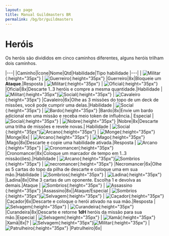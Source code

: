 ```yaml
---
layout: page
title: Manual Guildmasters BR
permalink: /bg/br/guildmasters
---
```

# Heróis #
Os heróis são divididos em cinco caminhos diferentes, alguns heróis trilham dois caminhos.

|---|
|Caminho|Ícone|Nome|Qtd|Habilidade|Tipo habilidade
|---|
| ![Militar](/assets/img/bg/gm/icons/militar.png){:height="35px"} | ![Guerreiro](/assets/img/bg/gm/icons/guerreiro.png){:height="35px"} |Guerreiro|8x|Bloqueie um **Ataque**.|Resposta
| ![Militar](/assets/img/bg/gm/icons/militar.png){:height="35px"} | ![Oficial](/assets/img/bg/gm/icons/oficial.png){:height="35px"} |Oficial|8x|Descarte 1..3 heróis e compre a mesma quantidade.|Habilidade
| ![Militar](/assets/img/bg/gm/icons/militar.png){:height="35px"}![Social](/assets/img/bg/gm/icons/social.png){:height="35px"} | ![Cavaleiro](/assets/img/bg/gm/icons/cavaleiro.png){:height="35px"} |Cavaleiro|6x|Olhe as 3 missões do topo de um deck de missões, você pode cumprir uma delas.|Habilidade
| ![Social](/assets/img/bg/gm/icons/social.png){:height="35px"} | ![Bardo](/assets/img/bg/gm/icons/bardo.png){:height="35px"} |Bardo|8x|Envie um bardo adicional em uma missão e receba meio token de influência.| Especial
| ![Social](/assets/img/bg/gm/icons/social.png){:height="35px"} | ![Nobre](/assets/img/bg/gm/icons/nobre.png){:height="35px"} |Nobre|8x|Descarte uma trilha de missões e revele novas.| Habilidade
| ![Social](/assets/img/bg/gm/icons/social.png){:height="35px"}![Arcano](/assets/img/bg/gm/icons/arcano.png){:height="35px"} | ![Monge](/assets/img/bg/gm/icons/monge.png){:height="35px"} |Monge|6x|
| ![Arcano](/assets/img/bg/gm/icons/arcano.png){:height="35px"} | ![Mago](/assets/img/bg/gm/icons/mago.png){:height="35px"} |Mago|8x|Descarte e copie uma habilidade ativada.|Resposta
| ![Arcano](/assets/img/bg/gm/icons/arcano.png){:height="35px"} | ![Cronomancer](/assets/img/bg/gm/icons/cronomancer.png){:height="35px"} |Cronomancer|8x|Coloque um marcador de tempo em 1..3 missão(ões).|Habilidade
| ![Arcano](/assets/img/bg/gm/icons/arcano.png){:height="35px"}![Sombrios](/assets/img/bg/gm/icons/sombrio.png){:height="35px"} | ![necromancer](/assets/img/bg/gm/icons/necromancer.png){:height="35px"} |Necromancer|6x|Olhe as 5 cartas do topo da pilha de descarte e coloque uma em sua mão.|Habilidade
| ![Sombrios](/assets/img/bg/gm/icons/sombrio.png){:height="35px"} | ![Ladina](/assets/img/bg/gm/icons/ladina.png){:height="35px"} |Ladina|8x|Olhe 3 cartas de um oponente. Escolha 1 e devolva as demais.|Ataque
| ![Sombrios](/assets/img/bg/gm/icons/sombrio.png){:height="35px"} | ![Assassino](/assets/img/bg/gm/icons/assassino.png){:height="35px"} |Assassino|8x||Ataque/Especial
| ![Sombrios](/assets/img/bg/gm/icons/sombrio.png){:height="35px"}![Selvagem](/assets/img/bg/gm/icons/selvagem.png){:height="35px"} | ![Caçador](/assets/img/bg/gm/icons/cacador.png){:height="35px"} |Caçador|6x|Descarte e coloque o herói ativado na sua mão.|Resposta
| ![Selvagem](/assets/img/bg/gm/icons/selvagem.png){:height="35px"} | ![Curandeira](/assets/img/bg/gm/icons/curandeira.png){:height="35px"} |Curandeira|8x|Descarte e retorne **1dH** heróis da missão para sua mão.|Especial
| ![Selvagem](/assets/img/bg/gm/icons/selvagem.png){:height="35px"} | ![Xamã](/assets/img/bg/gm/icons/xama.png){:height="35px"} |Xamã|8x|?
| ![Selvagem](/assets/img/bg/gm/icons/selvagem.png){:height="35px"}![Militar](/assets/img/bg/gm/icons/militar.png){:height="35px"} | ![Patrulheiro](/assets/img/bg/gm/icons/patrulheiro.png){:height="35px"} |Patrulheiro|6x|




